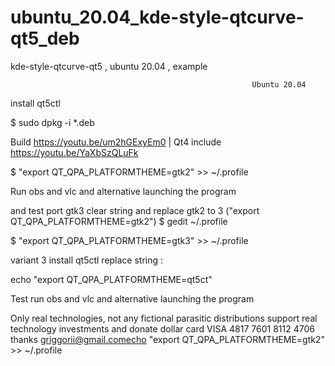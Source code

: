 # ubuntu_20.04_kde-style-qtcurve-qt5_deb
kde-style-qtcurve-qt5 , ubuntu 20.04 , example

                                                          Ubuntu 20.04
                                                          
install qt5ctl                                                          

$ sudo dpkg -i *.deb

Build https://youtu.be/um2hGExyEm0 | Qt4 include https://youtu.be/YaXbSzQLuFk

$ "export QT_QPA_PLATFORMTHEME=gtk2" >> ~/.profile

Run obs and vlc and alternative launching the program

and test port gtk3 clear string and replace gtk2 to 3 ("export QT_QPA_PLATFORMTHEME=gtk2") $ gedit ~/.profile

$ "export QT_QPA_PLATFORMTHEME=gtk3" >> ~/.profile

variant 3 install qt5ctl replace string :

echo "export QT_QPA_PLATFORMTHEME=qt5ct"

Test run obs and vlc and alternative launching the program

Only real technologies, not any fictional parasitic distributions support real technology investments and donate dollar card VISA 4817 7601 8112 4706 thanks griggorii@gmail.comecho "export QT_QPA_PLATFORMTHEME=gtk2" >> ~/.profile

